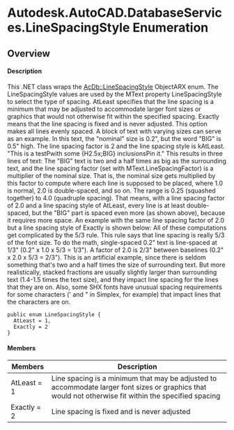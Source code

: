 # Autodesk.AutoCAD.DatabaseServices.LineSpacingStyle Enumeration

## Overview

#### Description
This .NET class wraps the [AcDb::LineSpacingStyle](AcDb__LineSpacingStyle.md) ObjectARX enum. 
The LineSpacingStyle values are used by the MText property LineSpacingStyle to select the type of spacing. AtLeast specifies that the line spacing is a minimum that may be adjusted to accommodate larger font sizes or graphics that would not otherwise fit within the specified spacing. Exactly means that the line spacing is fixed and is never adjusted. This option makes all lines evenly spaced. 
A block of text with varying sizes can serve as an example. In this text, the "nominal" size is 0.2", but the word "BIG" is 0.5" high. The line spacing factor is 2 and the line spacing style is kAtLeast. 
"This is a testPwith some {H2.5x;BIG} inclusionsPin it."
This results in three lines of text: 
The "BIG" text is two and a half times as big as the surrounding text, and the line spacing factor (set with MText.LineSpacingFactor) is a multiplier of the nominal size. That is, the nominal size gets multiplied by this factor to compute where each line is supposed to be placed, where 1.0 is normal, 2.0 is double-spaced, and so on. The range is 0.25 (squashed together) to 4.0 (quadruple spacing). 
That means, with a line spacing factor of 2.0 and a line spacing style of AtLeast, every line is at least double-spaced, but the "BIG" part is spaced even more (as shown above), because it requires more space. An example with the same line spacing factor of 2.0 but a line spacing style of Exactly is shown below: 
All of these computations get complicated by the 5/3 rule. This rule says that line spacing is really 5/3 of the font size. To do the math, single-spaced 0.2" text is line-spaced at 1/3" (0.2" x 1.0 x 5/3 = 1/3"). A factor of 2.0 is 2/3" between baselines (0.2" x 2.0 x 5/3 = 2/3"). 
This is an artificial example, since there is seldom something that's two and a half times the size of surrounding text. But more realistically, stacked fractions are usually slightly larger than surrounding text (1.4-1.5 times the text size), and they impact line spacing for the lines that they are on. Also, some SHX fonts have unusual spacing requirements for some characters (' and " in Simplex, for example) that impact lines that the characters are on.
```text
public enum LineSpacingStyle {
  AtLeast = 1,
  Exactly = 2
}
```

#### Members

| Members | Description |
| --- | --- |
| AtLeast = 1 | Line spacing is a minimum that may be adjusted to accommodate larger font sizes or graphics that would not otherwise fit within the specified spacing |
| Exactly = 2 | Line spacing is fixed and is never adjusted |